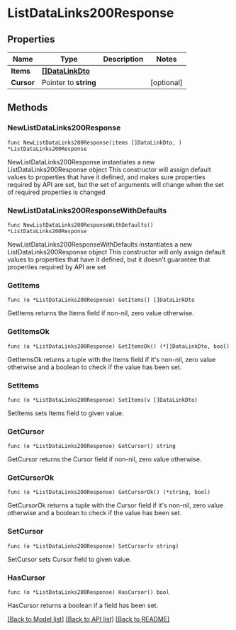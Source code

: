 # ListDataLinks200Response

## Properties

Name | Type | Description | Notes
------------ | ------------- | ------------- | -------------
**Items** | [**[]DataLinkDto**](DataLinkDto.md) |  | 
**Cursor** | Pointer to **string** |  | [optional] 

## Methods

### NewListDataLinks200Response

`func NewListDataLinks200Response(items []DataLinkDto, ) *ListDataLinks200Response`

NewListDataLinks200Response instantiates a new ListDataLinks200Response object
This constructor will assign default values to properties that have it defined,
and makes sure properties required by API are set, but the set of arguments
will change when the set of required properties is changed

### NewListDataLinks200ResponseWithDefaults

`func NewListDataLinks200ResponseWithDefaults() *ListDataLinks200Response`

NewListDataLinks200ResponseWithDefaults instantiates a new ListDataLinks200Response object
This constructor will only assign default values to properties that have it defined,
but it doesn't guarantee that properties required by API are set

### GetItems

`func (o *ListDataLinks200Response) GetItems() []DataLinkDto`

GetItems returns the Items field if non-nil, zero value otherwise.

### GetItemsOk

`func (o *ListDataLinks200Response) GetItemsOk() (*[]DataLinkDto, bool)`

GetItemsOk returns a tuple with the Items field if it's non-nil, zero value otherwise
and a boolean to check if the value has been set.

### SetItems

`func (o *ListDataLinks200Response) SetItems(v []DataLinkDto)`

SetItems sets Items field to given value.


### GetCursor

`func (o *ListDataLinks200Response) GetCursor() string`

GetCursor returns the Cursor field if non-nil, zero value otherwise.

### GetCursorOk

`func (o *ListDataLinks200Response) GetCursorOk() (*string, bool)`

GetCursorOk returns a tuple with the Cursor field if it's non-nil, zero value otherwise
and a boolean to check if the value has been set.

### SetCursor

`func (o *ListDataLinks200Response) SetCursor(v string)`

SetCursor sets Cursor field to given value.

### HasCursor

`func (o *ListDataLinks200Response) HasCursor() bool`

HasCursor returns a boolean if a field has been set.


[[Back to Model list]](../README.md#documentation-for-models) [[Back to API list]](../README.md#documentation-for-api-endpoints) [[Back to README]](../README.md)


